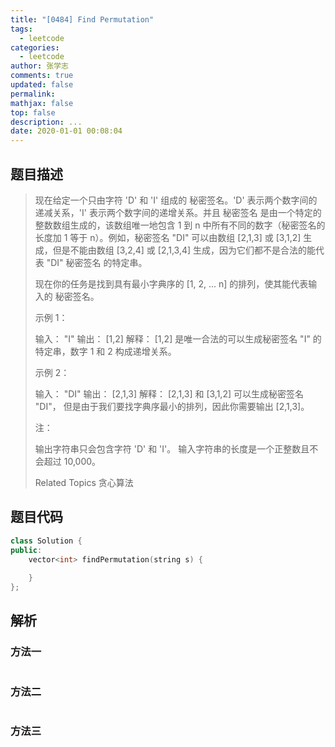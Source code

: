 ```yaml
---
title: "[0484] Find Permutation"
tags:
  - leetcode
categories:
  - leetcode
author: 张学志
comments: true
updated: false
permalink:
mathjax: false
top: false
description: ...
date: 2020-01-01 00:08:04
---
```


## 题目描述

> 现在给定一个只由字符 'D' 和 'I' 组成的 秘密签名。'D' 表示两个数字间的递减关系，'I' 表示两个数字间的递增关系。并且 秘密签名 是由一个特定的整数数组生成的，该数组唯一地包含 1 到 n 中所有不同的数字（秘密签名的长度加 1 等于 n）。例如，秘密签名 "DI" 可以由数组 [2,1,3] 或 [3,1,2] 生成，但是不能由数组 [3,2,4] 或 [2,1,3,4] 生成，因为它们都不是合法的能代表 "DI" 秘密签名 的特定串。 
> 
> 现在你的任务是找到具有最小字典序的 [1, 2, ... n] 的排列，使其能代表输入的 秘密签名。 
> 
> 示例 1： 
> 
> 输入： "I"
> 输出： [1,2]
> 解释： [1,2] 是唯一合法的可以生成秘密签名 "I" 的特定串，数字 1 和 2 构成递增关系。
> 
> 
> 
> 
> 示例 2： 
> 
> 输入： "DI"
> 输出： [2,1,3]
> 解释： [2,1,3] 和 [3,1,2] 可以生成秘密签名 "DI"，
> 但是由于我们要找字典序最小的排列，因此你需要输出 [2,1,3]。
> 
> 
> 
> 
> 注： 
> 
> 
> 输出字符串只会包含字符 'D' 和 'I'。 
> 输入字符串的长度是一个正整数且不会超过 10,000。 
> 
> 
> 
> Related Topics 贪心算法

## 题目代码

```cpp
class Solution {
public:
    vector<int> findPermutation(string s) {
        
    }
};
```

## 解析

### 方法一

```cpp

```

### 方法二

```cpp

```

### 方法三

```cpp

```

